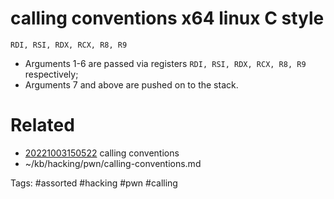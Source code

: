 # calling conventions x64 linux C style
`RDI, RSI, RDX, RCX, R8, R9`
- Arguments 1-6 are passed via registers `RDI, RSI, RDX, RCX, R8, R9` respectively;
- Arguments 7 and above are pushed on to the stack.

# Related
- [20221003150522](/zet/20221003150522/README.md) calling conventions
- ~/kb/hacking/pwn/calling-conventions.md

Tags:
    #assorted #hacking #pwn #calling
